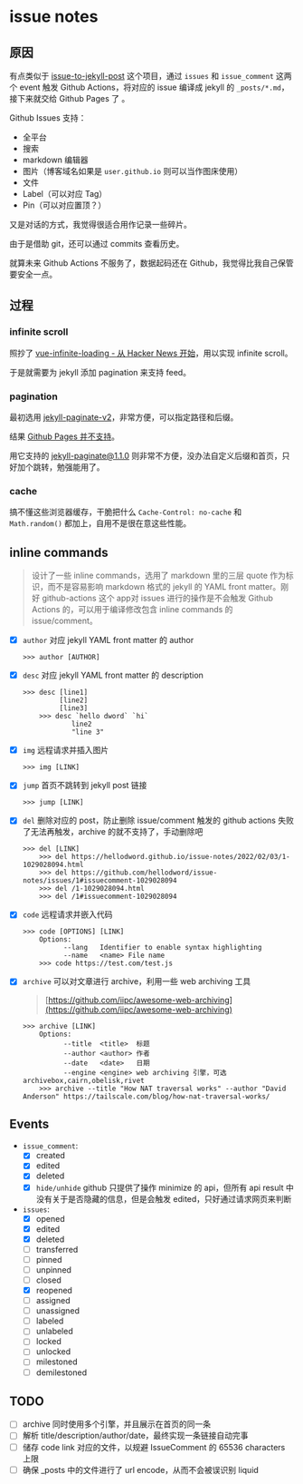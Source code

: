 # issue notes

## 原因

有点类似于 [issue-to-jekyll-post](https://github.com/yoshum/issue-to-jekyll-post) 这个项目，通过 `issues` 和 `issue_comment` 这两个 event 触发 Github Actions，将对应的 issue 编译成 jekyll 的 `_posts/*.md`，接下来就交给 Github Pages 了 。

Github Issues 支持：
- 全平台
- 搜索
- markdown 编辑器
- 图片（博客域名如果是 `user.github.io` 则可以当作图床使用）
- 文件
- Label（可以对应 Tag）
- Pin（可以对应置顶？）

又是对话的方式，我觉得很适合用作记录一些碎片。

由于是借助 git，还可以通过 commits 查看历史。

就算未来 Github Actions 不服务了，数据起码还在 Github，我觉得比我自己保管要安全一点。

## 过程

### infinite scroll

照抄了 [vue-infinite-loading - 从 Hacker News 开始](https://github.com/PeachScript/vue-infinite-loading/blob/4baed2bb078f076d3bff48c783ed324236630ed6/docs/zh/guide/start-with-hn.md)，用以实现 infinite scroll。

于是就需要为 jekyll 添加 pagination 来支持 feed。

### pagination

最初选用 [jekyll-paginate-v2](https://github.com/sverrirs/jekyll-paginate-v2)，非常方便，可以指定路径和后缀。

结果 [Github Pages 并不支持](https://pages.github.com/versions/)。

用它支持的 [jekyll-paginate@1.1.0](https://github.com/jekyll/jekyll-paginate/tree/v1.1.0) 则非常不方便，没办法自定义后缀和首页，只好加个跳转，勉强能用了。

### cache

搞不懂这些浏览器缓存，干脆把什么 `Cache-Control: no-cache` 和 `Math.random()` 都加上，自用不是很在意这些性能。


## inline commands
> 设计了一些 inline commands，选用了 markdown 里的三层 quote 作为标识，而不是容易影响 markdown 格式的 jekyll 的 YAML front matter。刚好 github-actions 这个 app对 issues 进行的操作是不会触发 Github Actions 的，可以用于编译修改包含 inline commands 的 issue/comment。
- [x] `author` 对应 jekyll YAML front matter 的 author
  ```
  >>> author [AUTHOR]
  ```
- [x] `desc` 对应 jekyll YAML front matter 的 description
  ```
  >>> desc [line1]
           [line2]
           [line3]
      >>> desc `hello dword` `hi`
              line2
              "line 3"
  ```
- [x] `img` 远程请求并插入图片
  ```
  >>> img [LINK]
  ```
- [x] `jump` 首页不跳转到 jekyll post 链接
  ```
  >>> jump [LINK]
  ```
- [x] `del` 删除对应的 post，防止删除 issue/comment 触发的 github actions 失败了无法再触发，archive 的就不支持了，手动删除吧
  ```
  >>> del [LINK]
      >>> del https://hellodword.github.io/issue-notes/2022/02/03/1-1029028094.html
      >>> del https://github.com/hellodword/issue-notes/issues/1#issuecomment-1029028094
      >>> del /1-1029028094.html
      >>> del /1#issuecomment-1029028094
  ```
- [x] `code` 远程请求并嵌入代码
  ```
  >>> code [OPTIONS] [LINK]
      Options:
            --lang   Identifier to enable syntax highlighting
            --name   <name> File name
      >>> code https://test.com/test.js
  ```
- [x] `archive` 可以对文章进行 archive，利用一些 web archiving 工具
  > [https://github.com/iipc/awesome-web-archiving](https://github.com/iipc/awesome-web-archiving)
  ```
  >>> archive [LINK]
      Options:
            --title  <title>  标题
            --author <author> 作者
            --date   <date>   日期
            --engine <engine> web archiving 引擎，可选 archivebox,cairn,obelisk,rivet
      >>> archive --title "How NAT traversal works" --author "David Anderson" https://tailscale.com/blog/how-nat-traversal-works/
  ```

## Events
- `issue_comment`:
  - [x] created
  - [x] edited
  - [x] deleted
  - [x] `hide/unhide` github 只提供了操作 minimize 的 api，但所有 api result 中没有关于是否隐藏的信息，但是会触发 edited，只好通过请求网页来判断
- `issues`:
  - [x] opened
  - [x] edited
  - [x] deleted
  - [ ] transferred
  - [ ] pinned
  - [ ] unpinned
  - [ ] closed
  - [x] reopened
  - [ ] assigned
  - [ ] unassigned
  - [ ] labeled
  - [ ] unlabeled
  - [ ] locked
  - [ ] unlocked
  - [ ] milestoned
  - [ ] demilestoned

## TODO

- [ ] archive 同时使用多个引擎，并且展示在首页的同一条
- [ ] 解析 title/description/author/date，最终实现一条链接自动完事
- [ ] 储存 code link 对应的文件，以规避 IssueComment 的 65536 characters 上限
- [ ] 确保 _posts 中的文件进行了 url encode，从而不会被误识别 liquid
